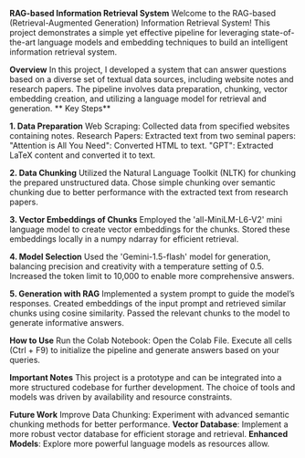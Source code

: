 **RAG-based Information Retrieval System**
Welcome to the RAG-based (Retrieval-Augmented Generation) Information Retrieval System! This project demonstrates a simple yet effective pipeline for leveraging state-of-the-art language models and embedding techniques to build an intelligent information retrieval system.

**Overview**
In this project, I developed a system that can answer questions based on a diverse set of textual data sources, including website notes and research papers. The pipeline involves data preparation, chunking, vector embedding creation, and utilizing a language model for retrieval and generation.
**
Key Steps**

**1. Data Preparation**
Web Scraping: Collected data from specified websites containing notes.
Research Papers: Extracted text from two seminal papers:
"Attention is All You Need": Converted HTML to text.
"GPT": Extracted LaTeX content and converted it to text.

**2. Data Chunking**
Utilized the Natural Language Toolkit (NLTK) for chunking the prepared unstructured data.
Chose simple chunking over semantic chunking due to better performance with the extracted text from research papers.

**3. Vector Embeddings of Chunks**
Employed the 'all-MiniLM-L6-V2' mini language model to create vector embeddings for the chunks.
Stored these embeddings locally in a numpy ndarray for efficient retrieval.

**4. Model Selection**
Used the 'Gemini-1.5-flash' model for generation, balancing precision and creativity with a temperature setting of 0.5.
Increased the token limit to 10,000 to enable more comprehensive answers.

**5. Generation with RAG**
Implemented a system prompt to guide the model’s responses.
Created embeddings of the input prompt and retrieved similar chunks using cosine similarity.
Passed the relevant chunks to the model to generate informative answers.

**How to Use**
Run the Colab Notebook:
Open the Colab File.
Execute all cells (Ctrl + F9) to initialize the pipeline and generate answers based on your queries.

**Important Notes**
This project is a prototype and can be integrated into a more structured codebase for further development.
The choice of tools and models was driven by availability and resource constraints.

**Future Work**
Improve Data Chunking: Experiment with advanced semantic chunking methods for better performance.
**Vector Database**: Implement a more robust vector database for efficient storage and retrieval.
**Enhanced Models**: Explore more powerful language models as resources allow.
